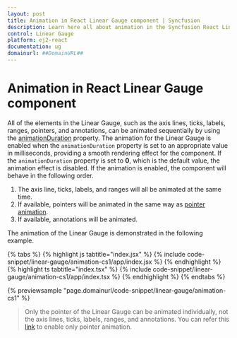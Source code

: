 ```yaml
---
layout: post
title: Animation in React Linear Gauge component | Syncfusion
description: Learn here all about animation in the Syncfusion React Linear Gauge component of Syncfusion Essential JS 2 and more.
control: Linear Gauge 
platform: ej2-react
documentation: ug
domainurl: ##DomainURL##
---
```


# Animation in React Linear Gauge component

All of the elements in the Linear Gauge, such as the axis lines, ticks, labels, ranges, pointers, and annotations, can be animated sequentially by using the [animationDuration](https://ej2.syncfusion.com/react/documentation/api/linear-gauge#animationduration) property. The animation for the Linear Gauge is enabled when the `animationDuration` property is set to an appropriate value in milliseconds, providing a smooth rendering effect for the component. If the `animationDuration` property is set to **0**, which is the default value, the animation effect is disabled. If the animation is enabled, the component will behave in the following order.

1. The axis line, ticks, labels, and ranges will all be animated at the same time.
2. If available, pointers will be animated in the same way as [pointer animation](https://ej2.syncfusion.com/react/documentation/linear-gauge/pointers#pointer-animation).
3. If available, annotations will be animated.

The animation of the Linear Gauge is demonstrated in the following example.

{% tabs %}
{% highlight js tabtitle="index.jsx" %}
{% include code-snippet/linear-gauge/animation-cs1/app/index.jsx %}
{% endhighlight %}
{% highlight ts tabtitle="index.tsx" %}
{% include code-snippet/linear-gauge/animation-cs1/app/index.tsx %}
{% endhighlight %}
{% endtabs %}

 {% previewsample "page.domainurl/code-snippet/linear-gauge/animation-cs1" %}

> Only the pointer of the Linear Gauge can be animated individually, not the axis lines, ticks, labels, ranges, and annotations. You can refer this [link](https://ej2.syncfusion.com/react/documentation/linear-gauge/pointers#pointer-animation) to enable only pointer animation.
